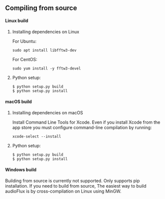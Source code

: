 
## Compiling from source

#### Linux build

1. Installing dependencies on Linux

	For Ubuntu: 
		
	```
	sudo apt install libfftw3-dev
	```
		
	For CentOS: 
		
	```
	sudo yum install -y fftw3-devel
	```
	
2. Python setup:

	```
	$ python setup.py build
	$ python setup.py install
	```
	
#### macOS build

1. Installing dependencies on macOS

	Install Command Line Tools for Xcode. Even if you install Xcode from the app store you must configure command-line compilation by running:
	
	```
	xcode-select --install
	```

2. Python setup:

	```
	$ python setup.py build
	$ python setup.py install
	```
 
#### Windows build

Building from source is currently not supported. Only supports pip installation. If you need to build from source, The easiest way to build audioFlux is by cross-compilation on Linux using MinGW.
